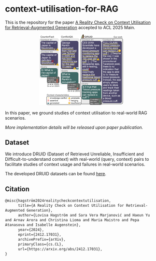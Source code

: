 # context-utilisation-for-RAG

This is the repository for the paper [A Reality Check on Context Utilisation for Retrieval-Augmented Generation](https://arxiv.org/abs/2412.17031) accepted to ACL 2025 Main.

<p align="center">
  <img src="comparison_overview.png" alt="DRUID and other datasets" style="width:55%; height:auto;">
</p>

In this paper, we ground studies of context utilisation to real-world RAG scenarios.

_More implementation details will be released upon paper publication._

## Dataset
We introduce DRUID (Dataset of Retrieved Unreliable, Insufficient and Difficult-to-understand context) with real-world (query, context) pairs to facilitate studies of context usage and failures in real-world scenarios.

The developed DRUID datasets can be found [here](https://huggingface.co/datasets/copenlu/druid).

## Citation

```
@misc{hagström2024realitycheckcontextutilisation,
      title={A Reality Check on Context Utilisation for Retrieval-Augmented Generation}, 
      author={Lovisa Hagström and Sara Vera Marjanović and Haeun Yu and Arnav Arora and Christina Lioma and Maria Maistro and Pepa Atanasova and Isabelle Augenstein},
      year={2024},
      eprint={2412.17031},
      archivePrefix={arXiv},
      primaryClass={cs.CL},
      url={https://arxiv.org/abs/2412.17031}, 
}
```
